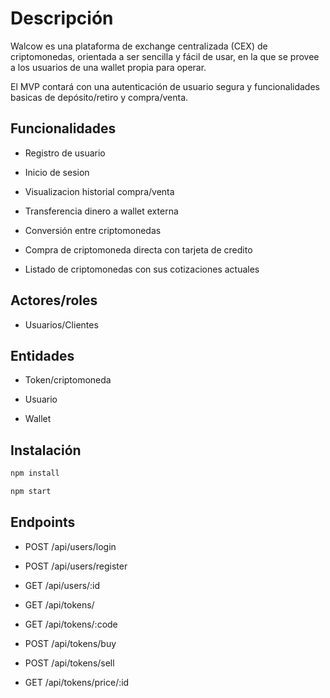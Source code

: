 # Descripción

Walcow es una plataforma de exchange centralizada (CEX) de criptomonedas, orientada a ser sencilla y fácil de usar, en la que se provee a los usuarios de una wallet propia para operar.

El MVP contará con una autenticación de usuario segura y funcionalidades basicas de depósito/retiro y compra/venta.

## Funcionalidades

- Registro de usuario

- Inicio de sesion

- Visualizacion historial compra/venta

- Transferencia dinero a wallet externa

- Conversión entre criptomonedas

- Compra de criptomoneda directa con tarjeta de credito

- Listado de criptomonedas con sus cotizaciones actuales

## Actores/roles

- Usuarios/Clientes

## Entidades
- Token/criptomoneda

- Usuario

- Wallet

## Instalación



```bash
npm install
```

```bash
npm start
```


## Endpoints

- POST /api/users/login

- POST /api/users/register

- GET /api/users/:id

- GET /api/tokens/

- GET /api/tokens/:code

- POST /api/tokens/buy

- POST /api/tokens/sell

- GET /api/tokens/price/:id
